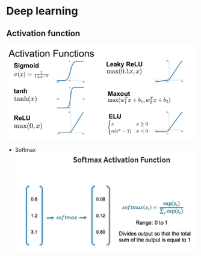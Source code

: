 # Deep learning
## Activation function
![Activation functions](../Images/Activation_functions.png)
- Softmax
![Softmax](../Images/SoftMax.png)
